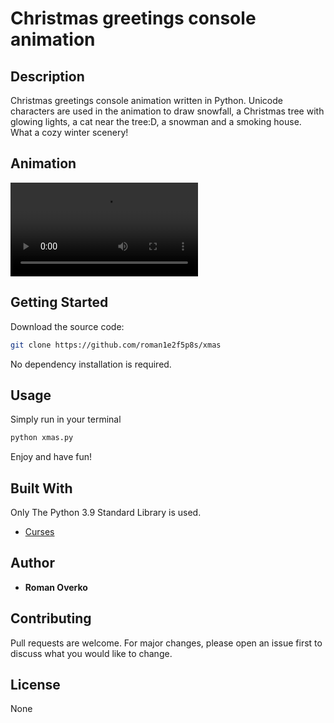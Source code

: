 # Christmas greetings console animation

## Description
Christmas greetings console animation written in Python. Unicode characters are used in the animation
to draw snowfall, a Christmas tree with glowing lights, a cat near the tree:D, a snowman and a 
smoking house. What a cozy winter scenery!

## Animation
![](./xmas.mp4)

## Getting Started
Download the source code:
```bash
git clone https://github.com/roman1e2f5p8s/xmas
```
No dependency installation is required.

## Usage
Simply run in your terminal
```bash
python xmas.py
```
Enjoy and have fun!

## Built With
Only The Python 3.9 Standard Library is used.
* [Curses](https://docs.python.org/3/howto/curses.html)

## Author
* **Roman Overko**

## Contributing
Pull requests are welcome. For major changes, please open an issue first to discuss what you would 
like to change.

## License
None
